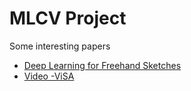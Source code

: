 # MLCV Project


Some interesting papers

* [Deep Learning for Freehand Sketches](https://arxiv.org/pdf/2001.02600.pdf)
* [Video -ViSA](https://www.cs.cmu.edu/~aayushb/Video-ViSA/)
